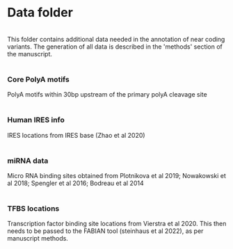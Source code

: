 # <br />
# Data folder <br />
<br /> 
This folder contains additional data needed in the annotation of near coding variants. The generation of all data is described in the 'methods' section of the manuscript. <br />
<br />

### Core PolyA motifs <br />
PolyA motifs within 30bp upstream of the primary polyA cleavage site <br />
<br />
### Human IRES info <br />
IRES locations from IRES base (Zhao et al 2020) <br />
<br />
### miRNA data <br />
Micro RNA binding sites obtained from Plotnikova et al 2019; Nowakowski et al 2018; Spengler et al 2016; Bodreau et al 2014 <br />
<br />
### TFBS locations <br />
Transcription factor binding site locations from Vierstra et al 2020. This then needs to be passed to the FABIAN tool (steinhaus et al 2022), as per manuscript methods. <br />
<br />
<br />
